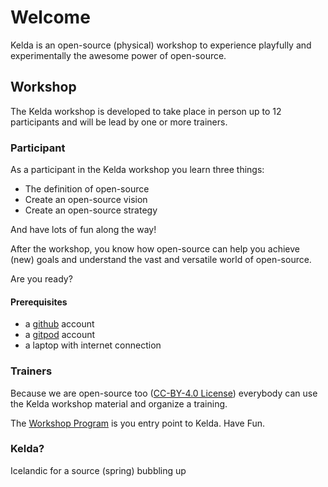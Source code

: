 # Welcome

Kelda is an open-source (physical) workshop to experience playfully and experimentally the awesome power of open-source.


## Workshop

The Kelda workshop is developed to take place in person up to 12 participants and will be lead by one or more trainers.

### Participant

As a participant in the Kelda workshop you learn three things:

- The definition of open-source
- Create an open-source vision
- Create an open-source strategy

And have lots of fun along the way!

After the workshop, you know how open-source can help you achieve (new) goals and understand the vast and versatile world of open-source.

Are you ready?

#### Prerequisites

- a [github](https://www.github.com) account
- a [gitpod](https://www.gitpod.io) account
- a laptop with internet connection

### Trainers

Because we are open-source too ([CC-BY-4.0 License](https://github.com/foldingbeauty/kelda/blob/main/LICENSE)) everybody can use the Kelda workshop material and organize a training.

The [Workshop Program](training_material/workshop-program.html) is you entry point to Kelda. Have Fun.

### Kelda?

Icelandic for a source (spring) bubbling up
